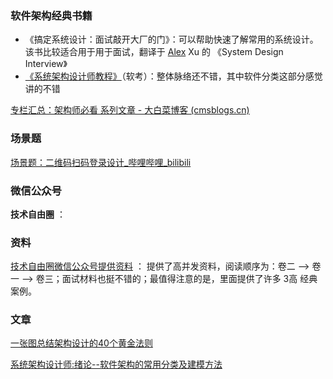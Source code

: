 ### 软件架构经典书籍

- 《搞定系统设计：面试敲开大厂的门》：可以帮助快速了解常用的系统设计。该书比较适合用于用于面试，翻译于  [Alex](https://so.csdn.net/so/search?q=Alex&spm=1001.2101.3001.7020) Xu 的 《System Design Interview》
- [《系统架构设计师教程》]( https://pan.baidu.com/share/init?surl=ZUCq3CskdqqbSywt2ZwHpQ&pwd=yujm )（软考）：整体脉络还不错，其中软件分类这部分感觉讲的不错

[专栏汇总：架构师必看 系列文章 - 大白菜博客 (cmsblogs.cn)](https://cmsblogs.cn/545.html)



### 

### 场景题

[场景题：二维码扫码登录设计_哔哩哔哩_bilibili](https://www.bilibili.com/video/BV1cz421z7hn/?spm_id_from=333.1007.tianma.61-4-242.click&vd_source=52cd9a9deff2e511c87ff028e3bb01d2)





### 微信公众号

**技术自由圈** ：



### 资料

[技术自由圈微信公众号提供资料](https://pan.baidu.com/s/19CXjBWnnmKNiA6h5XyNNMg?pwd=vcxx) ： 提供了高并发资料，阅读顺序为：卷二 —> 卷一 —> 卷三；面试材料也挺不错的；最值得注意的是，里面提供了许多 3高 经典案例。



### 文章

[一张图总结架构设计的40个黄金法则](https://mp.weixin.qq.com/s/eDEjSdf93HE35ndVPpH13A)

[系统架构设计师:绪论--软件架构的常用分类及建模方法](https://mp.weixin.qq.com/s/NDkfVH4e3TwkjbplP8wD3A)